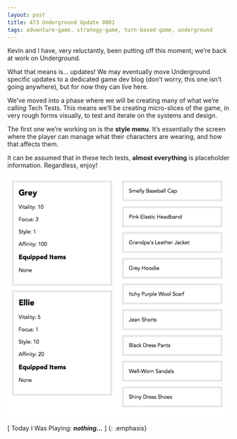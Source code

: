 ```yaml
---
layout: post
title: 473 Underground Update 0001
tags: adventure-game, strategy-game, turn-based-game, underground
---
```

Kevin and I have, very reluctantly, been putting off this moment; we’re back at work on Underground.

What that means is… updates! We may eventually move Underground specific updates to a dedicated game dev blog (don’t worry, this one isn’t going anywhere), but for now they can live here.

We’ve moved into a phase where we will be creating many of what we’re calling Tech Tests.  This means we’ll be creating micro-slices of the game, in very rough forms visually, to test and iterate on the systems and design.

The first one we’re working on is the **style menu**.  It’s essentially the screen where the player can manage what their characters are wearing, and how that affects them.

It can be assumed that in these tech tests, **almost everything** is placeholder information.  Regardless, enjoy!

![UndergroundUpdate0001](/img/games/473_Underground_Update_0001.png "UndergroundUpdate0001")

[ Today I Was Playing: ***nothing...*** ]
{: .emphasis}